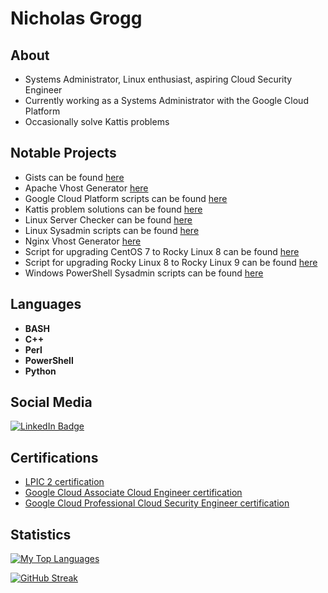 # Nicholas Grogg

## About
* Systems Administrator, Linux enthusiast, aspiring Cloud Security Engineer
* Currently working as a Systems Administrator with the Google Cloud Platform
* Occasionally solve Kattis problems

## Notable Projects
* Gists can be found [here](https://gist.github.com/ngrogg)
* Apache Vhost Generator [here](https://github.com/ngrogg/apache-vhost-generator)
* Google Cloud Platform scripts can be found [here](https://github.com/ngrogg/google-cloud-cli-scripts)
* Kattis problem solutions can be found [here](https://github.com/ngrogg/kattis-solutions)
* Linux Server Checker can be found [here](https://github.com/ngrogg/server-checker)
* Linux Sysadmin scripts can be found [here](https://github.com/ngrogg/linux-sysadmin-scripts)
* Nginx Vhost Generator [here](https://github.com/ngrogg/nginx-vhost-generator)
* Script for upgrading CentOS 7 to Rocky Linux 8 can be found [here](https://github.com/ngrogg/leapp-elevate-centos7-helper)
* Script for upgrading Rocky Linux 8 to Rocky Linux 9 can be found [here](https://github.com/ngrogg/leapp-elevate-rocky8-helper)
* Windows PowerShell Sysadmin scripts can be found [here](https://github.com/ngrogg/powershell-scripts)

## Languages
* **BASH**
* **C++**
* **Perl**
* **PowerShell**
* **Python**

## Social Media
<div id="badges">
  <a href="https://www.linkedin.com/in/ngrogg">
    <img src="https://img.shields.io/badge/LinkedIn-blue?style=for-the-badge&logo=linkedin&logoColor=white" alt="LinkedIn Badge"/>
  </a>
</div>


## Certifications
* [LPIC 2 certification](https://cs.lpi.org/caf/Xamman/certification/verify/LPI000542974/lkjhd44ryz)
* [Google Cloud Associate Cloud Engineer certification](https://www.credly.com/badges/b5cbfcff-201f-41bb-af19-cc6ece02a271/public_url)
* [Google Cloud Professional Cloud Security Engineer certification](https://www.credly.com/badges/a7e0b582-4be8-4099-9700-bea332faed74/public_url)

## Statistics
[![My Top Languages](https://github-readme-stats.vercel.app/api/top-langs/?username=ngrogg&langs_count=8&theme=merko&layout=compact)](https://github.com/anuraghazra/github-readme-stats)

[![GitHub Streak](https://github-readme-streak-stats.herokuapp.com?user=ngrogg&theme=merko)](https://git.io/streak-stats)
